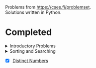 Problems from <https://cses.fi/problemset>.<br>
Solutions written in Python.


# Completed

<details>
    <summary>Introductory Problems</summary>
    
- [x] [Weird Algorithm](https://cses.fi/problemset/task/1068)
- [x] [Missing Number](https://cses.fi/problemset/task/1083)
- [x] [Repetitions](https://cses.fi/problemset/task/1069)
- [x] [Increasing Array](https://cses.fi/problemset/task/1094)
- [x] [Permutations](https://cses.fi/problemset/task/1070/)
- [x] [Number Spiral](https://cses.fi/problemset/task/1071/)
- [x] [Two Knights](https://cses.fi/problemset/task/1072/)
- [x] [Two Sets](https://cses.fi/problemset/task/1092/)
- [x] [Bit String](https://cses.fi/problemset/task/1617)
- [x] [Trailing Zeros](https://cses.fi/problemset/task/1618/)
- [x] [Coin Piles](https://cses.fi/problemset/task/1754/)
- [x] [Palindrome Reorder](https://cses.fi/problemset/task/1755)
- [x] [Gray Code](https://cses.fi/problemset/task/2205/)
- [ ] [Tower of Hanoi](https://cses.fi/problemset/task/2165)
- [x] [Creating Strings](https://cses.fi/problemset/task/1622)
- [ ] [Apple Division](https://cses.fi/problemset/task/1623)
- [ ] [Chessboard and Queens](https://cses.fi/problemset/task/1624)
- [ ] [Digit Queries](https://cses.fi/problemset/task/2431)
- [ ] [Grid Paths](https://cses.fi/problemset/task/1625)
</details>


<details>
    <summary>Sorting and Searching<summary>

- [x] [Distinct Numbers](https://cses.fi/problemset/task/1621)
</details>
